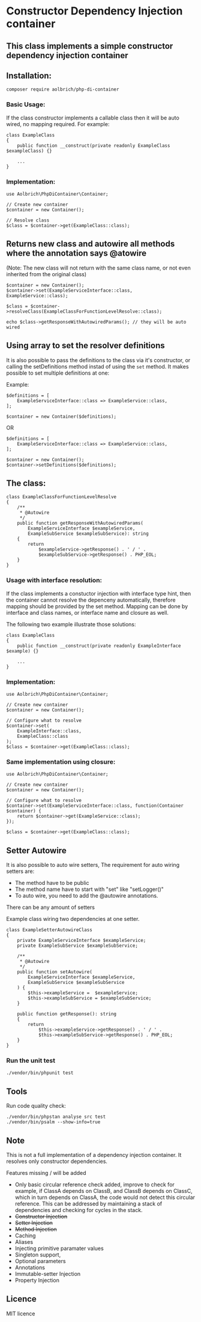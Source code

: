 # Constructor Dependency Injection container
## This class implements a simple constructor dependency injection container
## Installation:

```
composer require aolbrich/php-di-container
```

### Basic Usage:
If the class constructor implements a callable class then it will be auto wired, no mapping required. For example:

```
class ExampleClass
{
    public function __construct(private readonly ExampleClass $exampleClass) {}

    ...    
}
```
### Implementation:
```
use Aolbrich\PhpDiContainer\Container;

// Create new container
$container = new Container();

// Resolve class
$class = $container->get(ExampleClass::class);
```
## Returns new class and autowire all methods where the annotation says @atowire
(Note: The new class will not return with the same class name, or not even inherited from the original class)
```
$container = new Container();
$container->set(ExampleServiceInterface::class, ExampleService::class);

$class = $container->resolveClass(ExampleClassForFunctionLevelResolve::class);

echo $class->getResponseWithAutowiredParams(); // they will be auto wired
```
## Using array to set the resolver definitions
It is also possible to pass the definitions to the class via it's constructor, or calling the setDefinitions method instad of using the `set` method.
It makes possible to set multiple definitions at one:

Example:
```
$definitions = [
    ExampleServiceInterface::class => ExampleService::class,
];

$container = new Container($definitions);

```
OR
```
$definitions = [
    ExampleServiceInterface::class => ExampleService::class,
];

$container = new Container();
$container->setDefinitions($definitions);

```
## The class:
```
class ExampleClassForFunctionLevelResolve
{
    /**
     * @Autowire
     */
    public function getResponseWithAutowiredParams(
        ExampleServiceInterface $exampleService,
        ExampleSubService $exampleSubService): string
    {
        return
            $exampleService->getResponse() . ' / ' .
            $exampleSubService->getResponse() . PHP_EOL;
    }
}

```
### Usage with interface resolution:
If the class implements a constuctor injection with interface type hint, then the container cannot resolve the depenceny automatically, therefore mapping should be provided by the set method. Mapping can be done by interface and class names, or interface name and closure as well.

The following two example illustrate those solutions:
```
class ExampleClass
{
    public function __construct(private readonly ExampleInterface $example) {}

    ...    
}
```
### Implementation:
```
use Aolbrich\PhpDiContainer\Container;

// Create new container
$container = new Container();

// Configure what to resolve
$container->set(
    ExampleInterface::class,
    ExampleClass::class
);
$class = $container->get(ExampleClass::class);
```
### Same implementation using closure:
```
use Aolbrich\PhpDiContainer\Container;

// Create new container
$container = new Container();

// Configure what to resolve
$container->set(ExampleServiceInterface::class, function(Container $container) {
    return $container->get(ExampleService::class);
});

$class = $container->get(ExampleClass::class);
```
## Setter Autowire
It is also possible to auto wire setters, The requirement for auto wiring setters are:
- The method have to be public
- The method name have to start with "set" like "setLogger()"
- To auto wire, you need to add the @autowire annotations.

There can be any amount of setters

Example class wiring two dependencies at one setter.

```
class ExampleSetterAutowireClass
{
    private ExampleServiceInterface $exampleService;
    private ExampleSubService $exampleSubService;

    /**
     * @Autowire
     */
    public function setAutowire(
        ExampleServiceInterface $exampleService,
        ExampleSubService $exampleSubService
    ) {
        $this->exampleService =  $exampleService;
        $this->exampleSubService = $exampleSubService;
    }

    public function getResponse(): string
    {
        return
            $this->exampleService->getResponse() . ' / ' .
            $this->exampleSubService->getResponse() . PHP_EOL;
    }
}
```
### Run the unit test
```
./vendor/bin/phpunit test
```

## Tools

Run code quality check:
```
./vendor/bin/phpstan analyse src test
./vendor/bin/psalm --show-info=true
```

## Note

This is not a full implementation of a dependency injection container. It resolves only constructor dependencies.

Features missing / will be added
- Only basic circular reference check added, improve to check for example, if ClassA depends on ClassB, and ClassB depends on ClassC, which in turn depends on ClassA, the code would not detect this circular reference. This can be addressed by maintaining a stack of dependencies and checking for cycles in the stack.
- ~~Constructor Injection~~
- ~~Setter Injection~~
- ~~Method Injection~~
- Caching
- Aliases
- Injecting primitive paramater values
- Singleton support,
- Optional parameters
- Annotations
- Immutable-setter Injection
- Property Injection

## Licence
MIT licence
